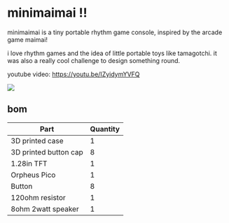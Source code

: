 # minimaimai !!

minimaimai is a tiny portable rhythm game console, inspired by the arcade game maimai!

i love rhythm games and the idea of little portable toys like tamagotchi. it was also a really cool challenge to design something round.

youtube video: https://youtu.be/IZyidymYVFQ

![](https://github.com/bucketfish/minimaimai/blob/cebb856b06a91b50bfec86de4a98f6b058db317a/images/irl1.png)

## bom
| Part    | Quantity |
| -------- | ------- |
| 3D printed case  | 1    |
| 3D printed button cap | 8     |
| 1.28in TFT    | 1    |
| Orpheus Pico    | 1    |
| Button    | 8    |
| 120ohm resistor    | 1    |
| 8ohm 2watt speaker    | 1    |
